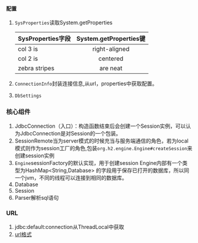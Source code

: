 #### 配置
1. `SysProperties`读取System.getProperties

    | SysProperties字段          |System.getProperties键|
    | -------------             |:-------------:|
    | col 3 is                  | right-aligned |
    | col 2 is                  | centered      |
    | zebra stripes             | are neat      |


2. `ConnectionInfo`封装连接信息,从url，properties中获取配置。
3. `DbSettings`

### 核心组件

1. JdbcConnection（入口）：构造函数结束后会创建一个Session实例，可以认为JdbcConnection是对Session的一个包装。 
2. SessionRemote当为server模式的时候充当与服务端通信的角色，若为local模式则作为session工厂的角色,包装`org.h2.engine.Engine#createSession`来创建session实例
3. `Engine`sessionFactory的默认实现，用于创建session
Engine内部有一个类型为HashMap<String,Database> 的字段用于保存已打开的数据库，所以同一个jvm，不同的线程可以连接到相同的数据库。
4. Database
5. Session
6. Parser解析sql语句

### URL

1. jdbc:default:connection从ThreadLocal中获取
2. [url格式](http://www.h2database.com/html/features.html#database_url)



